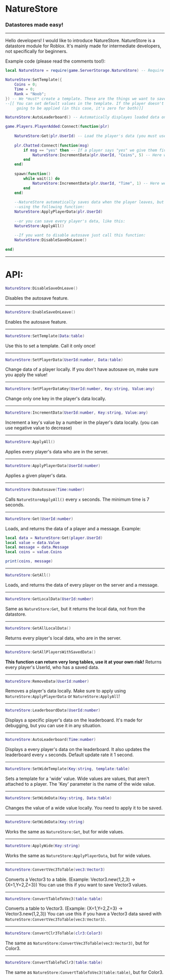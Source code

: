 # NatureStore
### Datastores made easy!
_________
Hello developers! I would like to introduce NatureStore.
NatureStore is a datastore module for Roblox. It's mainly made for intermediate developers, not specifically for beginners.

Example code (please read the comments too!):

```lua
local NatureStore = require(game.ServerStorage.NatureStore) -- Require NatureStore, I suggest to put it in ServerStorage

NatureStore:SetTemplate({
	Coins = 0;
	Time = 0;
	Rank = "Noob";
}) -- We *must* create a template. These are the things we want to save for every player. In that case, it's Coins, Time and Rank
--[[ You can set default values in the template. If the player doesn't have saved data yet, those values are automatically
     going to be applied (in this case, it's zero for both)]]

NatureStore:AutoLeaderboard() -- Automatically displayes loaded data on a leaderboard

game.Players.PlayerAdded:Connect(function(plr)
	
	NatureStore:Get(plr.UserId) -- Load the player's data (you must use UserId!)
	
	plr.Chatted:Connect(function(msg)
		if msg == "yes" then -- If a player says "yes" we give them five coins
			NatureStore:IncrementData(plr.UserId, "Coins", 5) -- Here we increment the Coins of our player by 5
		end
	end)
	
	spawn(function()
		while wait(1) do
			NatureStore:IncrementData(plr.UserId, "Time", 1) -- Here we increment the Time of our player by 1
		end
	end)
	
	--NatureStore automatically saves data when the player leaves, but you can save data of a player manually
	--using the following function:
	NatureStore:ApplyPlayerData(plr.UserId)
	
	--or you can save every player's data, like this:
	NatureStore:ApplyAll()
	
	--If you want to disable autosave just call this function:
	NatureStore:DisableSaveOnLeave()
	
end)
```

_________
# API:
```lua
NatureStore:DisableSaveOnLeave()
```
Disables the autosave feature.
____
```lua 
NatureStore:EnableSaveOnLeave()
```
Enables the autosave feature.
____
```lua
NatureStore:SetTemplate(Data:table)
```
Use this to set a template. Call it only once!
____
```lua
NatureStore:SetPlayerData(UserId:number, Data:table)
```
Change data of a player locally. If you don't have autosave on, make sure you apply the value!
____
```lua
NatureStore:SetPlayerDataKey(UserId:number, Key:string, Value:any)
```
Change only one key in the player's data locally.
____
```lua
NatureStore:IncrementData(UserId:number, Key:string, Value:any)
```
Increment a key's value by a number in the player's data locally. (you can use negative value to decrease)
____
```lua
NatureStore:ApplyAll()
```
Applies every player's data who are in the server.
____
```lua
NatureStore:ApplyPlayerData(UserId:number)
```
Applies a given player's data.
____
```lua
NatureStore:DoAutosave(Time:number)
```
Calls ```NatureStoreApplyAll()``` every ```x``` seconds. The minimum time is 7 seconds.
____
```lua
NatureStore:Get(UserId:number)
```
Loads, and returns the data of a player and a message.
Example:
```lua
local data = NatureStore:Get(player.UserId)
local value = data.Value
local message = data.Message
local coins = value.Coins

print(coins, message)
```
____
```lua
NatureStore:GetAll()
```
Loads, and returns the data of every player on the server and a message.
____
```lua
NatureStore:GetLocalData(UserId:number)
```
Same as ```NatureStore:Get```, but it returns the local data, not from the datastore.
____
```lua
NatureStore:GetAllLocalData()
```
Returns every player's local data, who are in the server.
____
```lua
NatureStore:GetAllPlayersWithSavedData()
```
**This function can return very long tables, use it at your own risk!**
Returns every player's UserId, who has a saved data.
____
```lua
NatureStore:RemoveData(UserId:number)
```
Removes a player's data locally. Make sure to apply using ```NatureStore:ApplyPlayerData``` or ```NatureStore:ApplyAll```!
____
```lua
NatureStore:LeaderboardData(UserId:number)
```
Displays a specific player's data on the leaderboard. It's made for debugging, but you can use it in any situation.
____
```lua
NatureStore:AutoLeaderboard(Time:number)
```
Displays a every player's data on the leaderboard. It also updates the leaderboard every ```x``` seconds. Default update rate it 1 second.
____
```lua
NatureStore:SetWideTemplate(Key:string, template:table)
```
Sets a template for a 'wide' value. Wide values are values, that aren't attached to a player.
The 'Key' parameter is the name of the wide value.
____
```lua
NatureStore:SetWideData(Key:string, Data:table)
```
Changes the value of a wide value locally. You need to apply it to be saved.
____
```lua
NatureStore:GetWideData(Key:string)
```
Works the same as ```NatureStore:Get```, but for wide values.
____
```lua
NatureStore:ApplyWide(Key:string)
```
Works the same as ```NatureStore:ApplyPlayerData```, but for wide values.
____
```lua
NatureStore:ConvertVec3ToTable(vec3:Vector3)
```
Converts a Vector3 to a table. (Example: Vector3.new(1,2,3) -> {X=1,Y=2,Z=3})
You can use this if you want to save Vector3 values.
____
```lua
NatureStore:ConvertTableToVec3(table:table)
```
Converts a table to Vector3. (Example: {X=1,Y=2,Z=3} -> Vector3.new(1,2,3))
You can use this if you have a Vector3 data saved with ```NatureStore:ConvertVec3ToTable(vec3:Vector3)```.
____
```lua
NatureStore:ConvertClr3ToTable(clr3:Color3)
```
The same as ```NatureStore:ConvertVec3ToTable(vec3:Vector3)```, but for Color3.
____
```lua
NatureStore:ConvertTableToClr3(table:table)
```
The same as ```NatureStore:ConvertTableToVec3(table:table)```, but for Color3.
